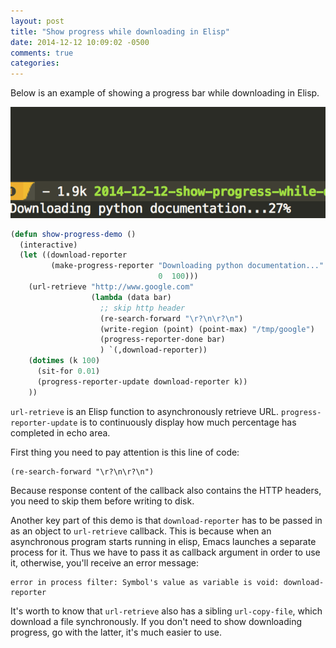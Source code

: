```yaml
---
layout: post
title: "Show progress while downloading in Elisp"
date: 2014-12-12 10:09:02 -0500
comments: true
categories:
---
```


Below is an example of showing a progress bar while downloading in Elisp.

![img](/images/20141212/show-downloading-progress.png "tab margin")

```lisp
(defun show-progress-demo ()
  (interactive)
  (let ((download-reporter
         (make-progress-reporter "Downloading python documentation..."
                                 0  100)))
    (url-retrieve "http://www.google.com"
                  (lambda (data bar)
                    ;; skip http header
                    (re-search-forward "\r?\n\r?\n")
                    (write-region (point) (point-max) "/tmp/google")
                    (progress-reporter-done bar)
                    ) `(,download-reporter))
    (dotimes (k 100)
      (sit-for 0.01)
      (progress-reporter-update download-reporter k))
    ))
```

`url-retrieve` is an Elisp function to asynchronously retrieve URL. `progress-reporter-update` is to continuously display how much percentage has completed in echo area.

First thing you need to pay attention is this line of code:
```
(re-search-forward "\r?\n\r?\n")
```
Because response content of the callback also contains the HTTP headers, you need to skip them before writing to disk.

Another key part of this demo is that `download-reporter` has to be passed in as an object to `url-retrieve` callback. This is because when an asynchronous program starts running in elisp, Emacs launches a separate process for it. Thus we have to pass it as callback argument in order to use it, otherwise, you'll receive an error message:
```
error in process filter: Symbol's value as variable is void: download-reporter
```

It's worth to know that `url-retrieve` also has a sibling `url-copy-file`, which download a file synchronously. If you don't need to show downloading progress, go with the latter, it's much easier to use.
